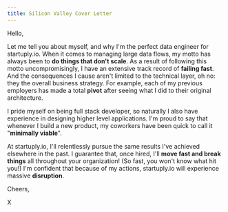 ```yaml
---
title: Silicon Valley Cover Letter
---
```


Hello,

Let me tell you about myself, and why I'm the perfect data engineer for startuply.io. When it comes to managing large data flows, my motto has always been to **do things that don't scale**. As a result of following this motto uncompromisingly, I have an extensive track record of **failing fast**. And the consequences I cause aren't limited to the technical layer, oh no: they the overall business strategy. For example, each of my previous employers has made a total **pivot** after seeing what I did to their original architecture.

I pride myself on being full stack developer, so naturally I also have experience in designing higher level applications. I'm proud to say that whenever I build a new product, my coworkers have been quick to call it "**minimally viable**".

At startuply.io, I'll relentlessly pursue the same results I've achieved elsewhere in the past. I guarantee that, once hired, I'll **move fast and break things** all throughout your organization! (So fast, you won't know what hit you!) I'm confident that because of my actions, startuply.io will experience massive **disruption**.

Cheers,

X
